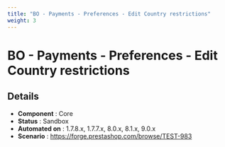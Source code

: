 ```yaml
---
title: "BO - Payments - Preferences - Edit Country restrictions"
weight: 3
---
```


# BO - Payments - Preferences - Edit Country restrictions
## Details
* **Component** : Core
* **Status** : Sandbox
* **Automated on** : 1.7.8.x, 1.7.7.x, 8.0.x, 8.1.x, 9.0.x
* **Scenario** : https://forge.prestashop.com/browse/TEST-983

